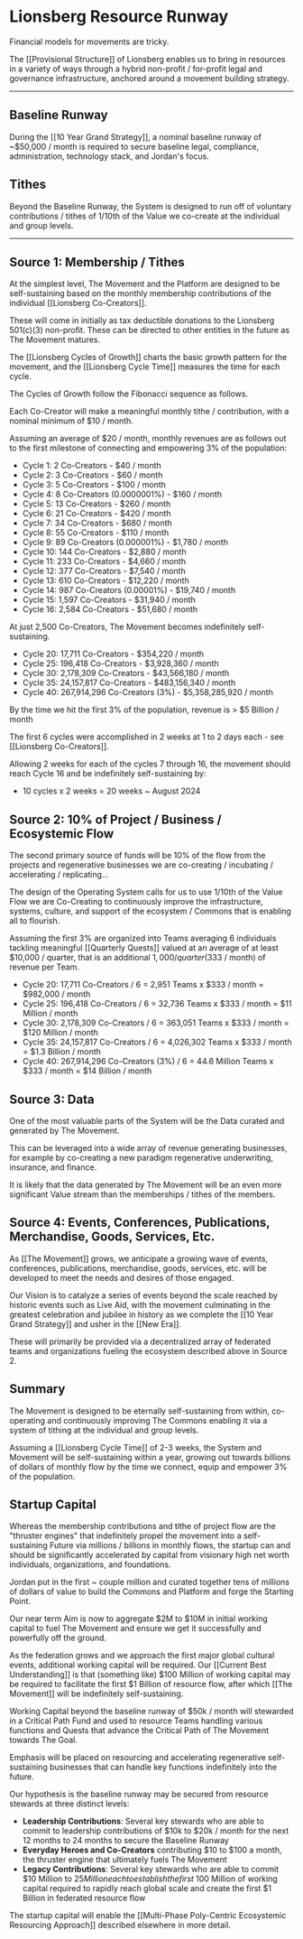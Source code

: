 # Lionsberg Resource Runway

Financial models for movements are tricky. 

The [[Provisional Structure]] of Lionsberg enables us to bring in resources in a variety of ways through a hybrid non-profit / for-profit legal and governance infrastructure, anchored around a movement building strategy. 

_____
## Baseline Runway 

During the [[10 Year Grand Strategy]], a nominal baseline runway of ~$50,000 / month is required to secure baseline legal, compliance, administration, technology stack, and Jordan's focus. 

## Tithes 

Beyond the Baseline Runway, the System is designed to run off of voluntary contributions / tithes of 1/10th of the Value we co-create at the individual and group levels.  

___
## Source 1: Membership / Tithes 

At the simplest level, The Movement and the Platform are designed to be self-sustaining based on the monthly membership contributions of the individual [[Lionsberg Co-Creators]]. 

These will come in initially as tax deductible donations to the Lionsberg 501(c)(3) non-profit. These can be directed to other entities in the future as The Movement matures. 

The [[Lionsberg Cycles of Growth]] charts the basic growth pattern for the movement, and the [[Lionsberg Cycle Time]] measures the time for each cycle. 

The Cycles of Growth follow the Fibonacci sequence as follows. 

Each Co-Creator will make a meaningful monthly tithe / contribution, with a nominal minimum of $10 / month. 

Assuming an average of $20 / month, monthly revenues are as follows out to the first milestone of connecting and empowering 3% of the population: 

- Cycle 1: 2 Co-Creators  - $40 / month  
- Cycle 2: 3 Co-Creators - $60 / month  
- Cycle 3: 5 Co-Creators - $100 / month    
- Cycle 4: 8 Co-Creators (0.0000001%) - $160 / month  
- Cycle 5: 13 Co-Creators - $260 / month  
- Cycle 6: 21 Co-Creators  - $420 / month 
- Cycle 7: 34 Co-Creators  - $680 / month 
- Cycle 8: 55 Co-Creators  - $110 / month 
- Cycle 9: 89 Co-Creators (0.000001%) - $1,780 / month 
- Cycle 10: 144 Co-Creators - $2,880 / month  
- Cycle 11: 233 Co-Creators - $4,660 / month   
- Cycle 12: 377 Co-Creators - $7,540 / month  
- Cycle 13: 610 Co-Creators - $12,220 / month  
- Cycle 14: 987 Co-Creators (0.00001%)   - $19,740 / month 
- Cycle 15: 1,597 Co-Creators - $31,940 / month  
- Cycle 16: 2,584 Co-Creators - $51,680 / month  

At just 2,500 Co-Creators, The Movement becomes indefinitely self-sustaining. 

- Cycle 20: 17,711 Co-Creators - $354,220 / month  
- Cycle 25: 196,418 Co-Creators - $3,928,360 / month  
- Cycle 30: 2,178,309 Co-Creators - $43,566,180 / month  
- Cycle 35: 24,157,817 Co-Creators  - $483,156,340 / month 
- Cycle 40: 267,914,296 Co-Creators (3%)  - $5,358,285,920 / month 

By the time we hit the first 3% of the population, revenue is > $5 Billion / month  

The first 6 cycles were accomplished in 2 weeks at 1 to 2 days each - see [[Lionsberg Co-Creators]]. 

Allowing 2 weeks for each of the cycles 7 through 16, the movement should reach Cycle 16 and be indefinitely self-sustaining by: 

- 10 cycles x 2 weeks = 20 weeks ~ August 2024

## Source 2: 10% of Project / Business / Ecosystemic Flow 

The second primary source of funds will be 10% of the flow from the projects and regenerative businesses we are co-creating / incubating / accelerating / replicating...  

The design of the Operating System calls for us to use 1/10th of the Value Flow we are Co-Creating to continuously improve the infrastructure, systems, culture, and support of the ecosystem / Commons that is enabling all to flourish. 

Assuming the first 3% are organized into Teams averaging 6 individuals tackling meaningful [[Quarterly Quests]] valued at an average of at least $10,000 / quarter, that is an additional $1,000 / quarter ($333 / month) of revenue per Team. 

- Cycle 20: 17,711 Co-Creators / 6 = 2,951 Teams x $333 / month = $982,000 / month 
- Cycle 25: 196,418 Co-Creators / 6 = 32,736 Teams x $333 / month = $11 Million / month  
- Cycle 30: 2,178,309 Co-Creators / 6 = 363,051 Teams x $333 / month = $120 Million / month  
- Cycle 35: 24,157,817 Co-Creators / 6 = 4,026,302 Teams x $333 / month = $1.3  Billion / month 
- Cycle 40: 267,914,296 Co-Creators (3%) / 6 = 44.6 Million Teams x $333 / month = $14 Billion / month 

## Source 3: Data 

One of the most valuable parts of the System will be the Data curated and generated by The Movement. 

This can be leveraged into a wide array of revenue generating businesses, for example by co-creating a new paradigm regenerative underwriting, insurance, and finance.  

It is likely that the data generated by The Movement will be an even more significant Value stream than the memberships / tithes of the members. 

## Source 4: Events, Conferences, Publications, Merchandise, Goods, Services, Etc. 

As [[The Movement]] grows, we anticipate a growing wave of events, conferences, publications, merchandise, goods, services, etc. will be developed to meet the needs and desires of those engaged. 

Our Vision is to catalyze a series of events beyond the scale reached by historic events such as Live Aid, with the movement culminating in the greatest celebration and jubilee in history as we complete the [[10 Year Grand Strategy]] and usher in the [[New Era]]. 

These will primarily be provided via a decentralized array of federated teams and organizations fueling the ecosystem described above in Source 2. 

## Summary 

The Movement is designed to be eternally self-sustaining from within, co-operating and continuously improving The Commons enabling it via a system of tithing at the individual and group levels. 

Assuming a [[Lionsberg Cycle Time]] of 2-3 weeks, the System and Movement will be self-sustaining within a year, growing out towards billions of dollars of monthly flow by the time we connect, equip and empower 3% of the population. 
## Startup Capital

Whereas the membership contributions and tithe of project flow are the "thruster engines" that indefinitely propel the movement into a self-sustaining Future via millions / billions in monthly flows, the startup can and should be significantly accelerated by capital from visionary high net worth individuals, organizations, and foundations. 

Jordan put in the first ~ couple million and curated together tens of millions of dollars of value to build the Commons and Platform and forge the Starting Point. 

Our near term Aim is now to aggregate $2M to $10M in initial working capital to fuel The Movement and ensure we get it successfully and powerfully off the ground. 

As the federation grows and we approach the first major global cultural events, additional working capital will be required. Our [[Current Best Understanding]] is that (something like) $100 Million of working capital may be required to facilitate the first $1 Billion of resource flow, after which [[The Movement]] will be indefinitely self-sustaining. 

Working Capital beyond the baseline runway of $50k / month will stewarded in a Critical Path Fund and used to resource Teams handling various functions and Quests that advance the Critical Path of The Movement towards The Goal. 

Emphasis will be placed on resourcing and accelerating regenerative self-sustaining businesses that can handle key functions indefinitely into the future. 

Our hypothesis is the baseline runway may be secured from resource stewards at three distinct levels: 

- **Leadership Contributions**: Several key stewards who are able to commit to leadership contributions of $10k to $20k / month for the next 12 months to 24 months to secure the Baseline Runway
- **Everyday Heroes and Co-Creators** contributing $10 to $100 a month, the thruster engine that ultimately fuels The Movement    
- **Legacy Contributions**: Several key stewards who are able to commit $10 Million to $25 Million each to establish the first ~$100 Million of working capital required to rapidly reach global scale and create the first $1 Billion in federated resource flow  

The startup capital will enable the [[Multi-Phase Poly-Centric Ecosystemic Resourcing Approach]] described elsewhere in more detail. 